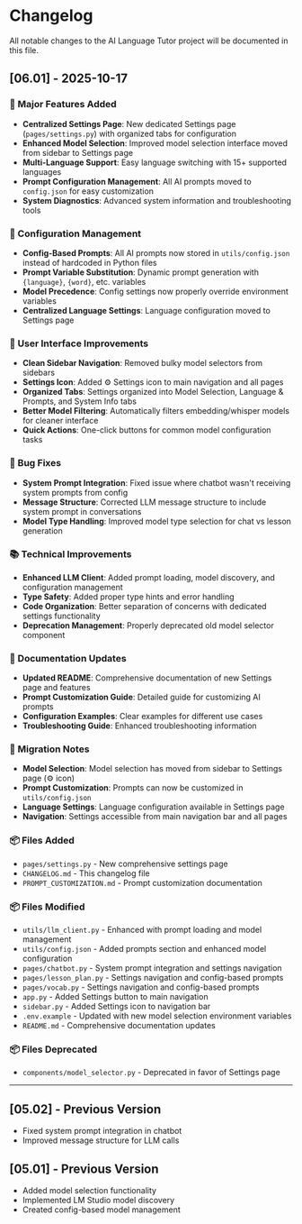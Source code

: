 # Changelog

All notable changes to the AI Language Tutor project will be documented in this file.

## [06.01] - 2025-10-17

### 🎯 Major Features Added
- **Centralized Settings Page**: New dedicated Settings page (`pages/settings.py`) with organized tabs for configuration
- **Enhanced Model Selection**: Improved model selection interface moved from sidebar to Settings page
- **Multi-Language Support**: Easy language switching with 15+ supported languages
- **Prompt Configuration Management**: All AI prompts moved to `config.json` for easy customization
- **System Diagnostics**: Advanced system information and troubleshooting tools

### 🔧 Configuration Management
- **Config-Based Prompts**: All AI prompts now stored in `utils/config.json` instead of hardcoded in Python files
- **Prompt Variable Substitution**: Dynamic prompt generation with `{language}`, `{word}`, etc. variables
- **Model Precedence**: Config settings now properly override environment variables
- **Centralized Language Settings**: Language configuration moved to Settings page

### 🎨 User Interface Improvements
- **Clean Sidebar Navigation**: Removed bulky model selectors from sidebars
- **Settings Icon**: Added ⚙️ Settings icon to main navigation and all pages
- **Organized Tabs**: Settings organized into Model Selection, Language & Prompts, and System Info tabs
- **Better Model Filtering**: Automatically filters embedding/whisper models for cleaner interface
- **Quick Actions**: One-click buttons for common model configuration tasks

### 🐛 Bug Fixes
- **System Prompt Integration**: Fixed issue where chatbot wasn't receiving system prompts from config
- **Message Structure**: Corrected LLM message structure to include system prompt in conversations
- **Model Type Handling**: Improved model type selection for chat vs lesson generation

### 📚 Technical Improvements
- **Enhanced LLM Client**: Added prompt loading, model discovery, and configuration management
- **Type Safety**: Added proper type hints and error handling
- **Code Organization**: Better separation of concerns with dedicated settings functionality
- **Deprecation Management**: Properly deprecated old model selector component

### 📖 Documentation Updates
- **Updated README**: Comprehensive documentation of new Settings page and features
- **Prompt Customization Guide**: Detailed guide for customizing AI prompts
- **Configuration Examples**: Clear examples for different use cases
- **Troubleshooting Guide**: Enhanced troubleshooting information

### 🔄 Migration Notes
- **Model Selection**: Model selection has moved from sidebar to Settings page (⚙️ icon)
- **Prompt Customization**: Prompts can now be customized in `utils/config.json`
- **Language Settings**: Language configuration available in Settings page
- **Navigation**: Settings accessible from main navigation bar and all pages

### 📦 Files Added
- `pages/settings.py` - New comprehensive settings page
- `CHANGELOG.md` - This changelog file
- `PROMPT_CUSTOMIZATION.md` - Prompt customization documentation

### 📦 Files Modified
- `utils/llm_client.py` - Enhanced with prompt loading and model management
- `utils/config.json` - Added prompts section and enhanced model configuration
- `pages/chatbot.py` - System prompt integration and settings navigation
- `pages/lesson_plan.py` - Settings navigation and config-based prompts
- `pages/vocab.py` - Settings navigation and config-based prompts
- `app.py` - Added Settings button to main navigation
- `sidebar.py` - Added Settings icon to navigation bar
- `.env.example` - Updated with new model selection environment variables
- `README.md` - Comprehensive documentation updates

### 📦 Files Deprecated
- `components/model_selector.py` - Deprecated in favor of Settings page

---

## [05.02] - Previous Version
- Fixed system prompt integration in chatbot
- Improved message structure for LLM calls

## [05.01] - Previous Version  
- Added model selection functionality
- Implemented LM Studio model discovery
- Created config-based model management